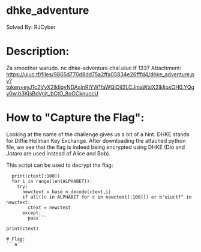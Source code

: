 # dhke_adventure
Solved By: RJCyber

# Description:
Za smoother warudo. nc dhke-adventure.chal.uiuc.tf 1337
Attachment: https://uiuc.tf/files/9865d770d8dd75a2ffa05834e26fffd4/dhke_adventure.py?token=eyJ1c2VyX2lkIjoyNDAsInRlYW1faWQiOjI2LCJmaWxlX2lkIjoxOH0.YQgy0w.b3KjsBoVgjt_bCtO_8oGCknuccU

# How to "Capture the Flag":
Looking at the name of the challenge gives us a bit of a hint. DHKE stands for Diffie Hellman Key Exchange. After downloading the attached python file, we see that the flag is indeed being encrypted using DHKE (Dio and Jotaro are used instead of Alice and Bob).

This script can be used to decrypt the flag:

```while b"uiuctf" not in ctext:
  print(ctext[:100])
  for i in range(len(ALPHABET)):
    try:
      newctext = base_n_decode(ctext,i)
      if all([c in ALPHABET for c in newctext[:100]]) or b"uiuctf" in newctext:
        ctext = newctext
      except:
        pass```
                
print(ctext)

# Flag:
```a```
